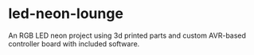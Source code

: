 # led-neon-lounge
An RGB LED neon project using 3d printed parts and custom AVR-based controller board with included software.
